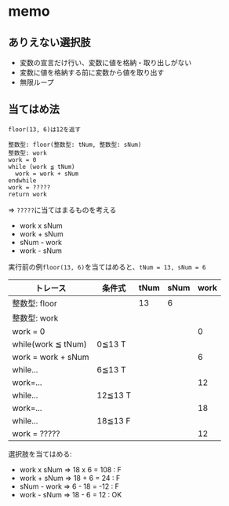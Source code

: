 # memo

## ありえない選択肢

- 変数の宣言だけ行い、変数に値を格納・取り出しがない
- 変数に値を格納する前に変数から値を取り出す
- 無限ループ

## 当てはめ法

```
floor(13, 6)は12を返す

整数型: floor(整数型: tNum, 整数型: sNum)
整数型: work
work = 0
while (work ≦ tNum)
  work = work + sNum
endwhile
work = ?????
return work
```

=> `?????`に当てはまるものを考える

- work x sNum
- work + sNum
- sNum - work
- work - sNum

実行前の例`floor(13, 6)`を当てはめると、`tNum = 13, sNum = 6`

| トレース            | 条件式   | tNum | sNum | work |
|---------------------|----------|------|------|------|
| 整数型: floor       |          | 13   | 6    |      |
| 整数型: work        |          |      |      |      |
| work = 0            |          |      |      | 0    |
| while(work ≦ tNum) | 0≦13 T  |      |      |      |
| work = work + sNum  |          |      |      | 6    |
| while...            | 6≦13 T  |      |      |      |
| work=...            |          |      |      | 12   |
| while...            | 12≦13 T |      |      |      |
| work=...            |          |      |      | 18   |
| while...            | 18≦13 F |      |      |      |
| work = ?????        |          |      |      | 12   |

選択肢を当てはめる:

- work x sNum => 18 x 6 = 108 : F
- work + sNum => 18 + 6 = 24 : F
- sNum - work => 6 - 18 = -12 : F
- work - sNum => 18 - 6 = 12 : OK


